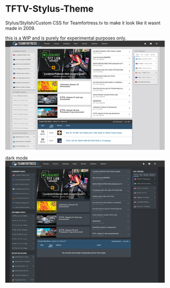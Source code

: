 # TFTV-Stylus-Theme
Stylus/Stylish/Custom CSS for Teamfortress.tv to make it look like it wasnt made in 2009.

this is a WIP and is purely for experimental purposes only. 
![alt text](https://raw.githubusercontent.com/fakemanoan/TFTV-Stylus-Theme/main/screenshots./19th%20March%2022%201245%20UTC.png)

dark mode
![alt text](https://raw.githubusercontent.com/fakemanoan/TFTV-Stylus-Theme/main/screenshots./21th%20March%2022%20dark.png)

